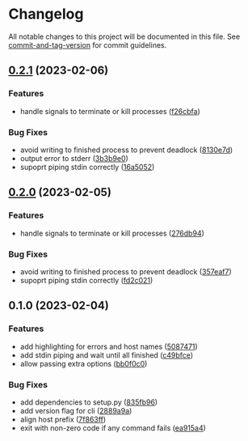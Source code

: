 # Changelog

All notable changes to this project will be documented in this file. See [commit-and-tag-version](https://github.com/absolute-version/commit-and-tag-version) for commit guidelines.

## [0.2.1](https://github.com/DCsunset/concurrent-ssh/compare/v0.1.0...v0.2.1) (2023-02-06)


### Features

* handle signals to terminate or kill processes ([f26cbfa](https://github.com/DCsunset/concurrent-ssh/commit/f26cbfa2a80a32c8d32347f3ac312eb667b0a5e2))


### Bug Fixes

* avoid writing to finished process to prevent deadlock ([8130e7d](https://github.com/DCsunset/concurrent-ssh/commit/8130e7d2d6281af14a862b0036801e3bb5b12497))
* output error to stderr ([3b3b9e0](https://github.com/DCsunset/concurrent-ssh/commit/3b3b9e0f2796b5e50390ce4a63d66a2c5f91b222))
* supoprt piping stdin correctly ([16a5052](https://github.com/DCsunset/concurrent-ssh/commit/16a5052ed2acb346adb85d8c7f33e34e8067ebd8))

## [0.2.0](https://github.com/DCsunset/concurrent-ssh/compare/v0.1.0...v0.2.0) (2023-02-05)


### Features

* handle signals to terminate or kill processes ([276db94](https://github.com/DCsunset/concurrent-ssh/commit/276db9477a959c88ef13379dbdde7728d1186c02))


### Bug Fixes

* avoid writing to finished process to prevent deadlock ([357eaf7](https://github.com/DCsunset/concurrent-ssh/commit/357eaf7e3eb1118328fc4626e60638054fb63e2e))
* supoprt piping stdin correctly ([fd2c021](https://github.com/DCsunset/concurrent-ssh/commit/fd2c02132e896e94c735fea50b17519371cd0935))

## 0.1.0 (2023-02-04)


### Features

* add highlighting for errors and host names ([5087471](https://github.com/DCsunset/concurrent-ssh/commit/508747174048a238e7489c899b998e7eff5247af))
* add stdin piping and wait until all finished ([c49bfce](https://github.com/DCsunset/concurrent-ssh/commit/c49bfcef1199731d4b8e152d82666d196a4af6b4))
* allow passing extra options ([bb0f0c0](https://github.com/DCsunset/concurrent-ssh/commit/bb0f0c04a813dd43b449b4c83a280c41ebef0209))


### Bug Fixes

* add dependencies to setup.py ([835fb96](https://github.com/DCsunset/concurrent-ssh/commit/835fb96586ec77ff83b1ccab56faf140a4db17f1))
* add version flag for cli ([2889a9a](https://github.com/DCsunset/concurrent-ssh/commit/2889a9a933e3bf218de19dd6d2cd4756b218c97a))
* align host prefix ([7f863ff](https://github.com/DCsunset/concurrent-ssh/commit/7f863ff3d70297f84ef0fe0edb70a212cf5ab6db))
* exit with non-zero code if any command fails ([ea915a4](https://github.com/DCsunset/concurrent-ssh/commit/ea915a4aa96d5fe3993ed6c89139bd54fd660f36))
